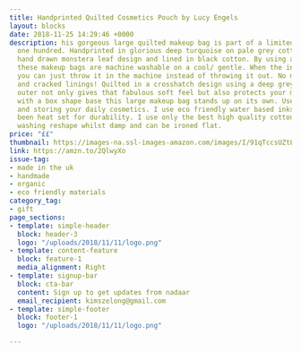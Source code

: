 ```yaml
---
title: Handprinted Quilted Cosmetics Pouch by Lucy Engels
layout: blocks
date: 2018-11-25 14:29:46 +0000
description: his gorgeous large quilted makeup bag is part of a limited edition of
  one hundred. Handprinted in glorious deep turquoise on pale grey cotton in my own
  hand drawn monstera leaf design and lined in black cotton. By using a cotton lining
  these makeup bags are machine washable on a cool/ gentle. When the inside gets messy
  you can just throw it in the machine instead of throwing it out. No more scrubbing
  and cracked linings! Quilted in a crosshatch design using a deep grey thread. The
  outer not only gives that fabulous soft feel but also protects your makeup. Made
  with a box shape base this large makeup bag stands up on its own. Useful for organising
  and storing your daily cosmetics. I use eco friendly water based inks that have
  been heat set for durability. I use only the best high quality cotton fabric. After
  washing reshape whilst damp and can be ironed flat.
price: "££"
thumbnail: https://images-na.ssl-images-amazon.com/images/I/91qTccsUZtL._SL1500_.jpg
link: https://amzn.to/2QlwyXo
issue-tag:
- made in the uk
- handmade
- organic
- eco friendly materials
category_tag:
- gift
page_sections:
- template: simple-header
  block: header-3
  logo: "/uploads/2018/11/11/logo.png"
- template: content-feature
  block: feature-1
  media_alignment: Right
- template: signup-bar
  block: cta-bar
  content: Sign up to get updates from nadaar
  email_recipient: kimszelong@gmail.com
- template: simple-footer
  block: footer-1
  logo: "/uploads/2018/11/11/logo.png"

---
```

